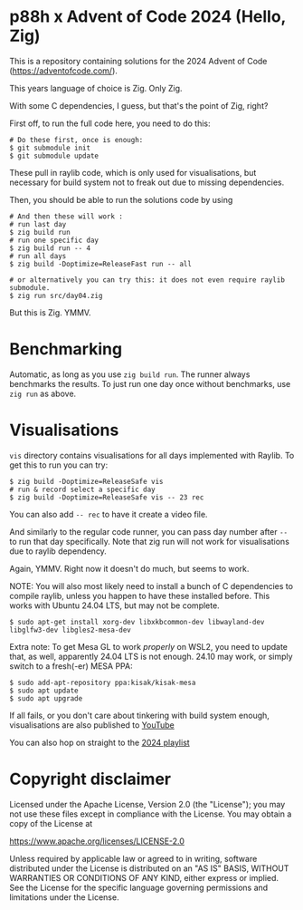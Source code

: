 p88h x Advent of Code 2024 (Hello, Zig)
=======================================

This is a repository containing solutions for the 2024 Advent of Code (https://adventofcode.com/).

This years language of choice is Zig. Only Zig. 

With some C dependencies, I guess, but that's the point of Zig, right?

First off, to run the full code here, you need to do this:
```
# Do these first, once is enough:
$ git submodule init
$ git submodule update
```

These pull in raylib code, which is only used for visualisations, but necessary for build system not to freak out due to missing dependencies.

Then, you should be able to run the solutions code by using
```
# And then these will work : 
# run last day
$ zig build run
# run one specific day 
$ zig build run -- 4
# run all days
$ zig build -Doptimize=ReleaseFast run -- all

# or alternatively you can try this: it does not even require raylib submodule.
$ zig run src/day04.zig
```

But this is Zig. YMMV. 

Benchmarking
============

Automatic, as long as you use `zig build run`. The runner always benchmarks the results. 
To just run one day once without benchmarks, use `zig run` as above.

Visualisations
==============

`vis` directory contains visualisations for all days implemented with Raylib. To get this to run you can try:

```
$ zig build -Doptimize=ReleaseSafe vis 
# run & record select a specific day 
$ zig build -Doptimize=ReleaseSafe vis -- 23 rec
```

You can also add `-- rec` to have it create a video file. 

And similarly to the regular code runner, you can pass day number after `--` to run that day specifically.
Note that zig run will not work for visualisations due to raylib dependency.

Again, YMMV. Right now it doesn't do much, but seems to work. 

NOTE: You will also most likely need to install a bunch of C dependencies to compile raylib, 
unless you happen to have these installed before. This works with Ubuntu 24.04 LTS, but may not be complete.
```
$ sudo apt-get install xorg-dev libxkbcommon-dev libwayland-dev libglfw3-dev libgles2-mesa-dev
```

Extra note: To get Mesa GL to work *properly* on WSL2, you need to update that, as well, apparently 24.04 LTS is not enough. 
24.10 may work, or simply switch to a fresh(-er) MESA PPA:
```
$ sudo add-apt-repository ppa:kisak/kisak-mesa
$ sudo apt update
$ sudo apt upgrade
```

If all fails, or you don't care about tinkering with build system enough, visualisations are also published to [YouTube](https://www.youtube.com/@p88h.)

You can also hop on straight to the [2024 playlist](https://www.youtube.com/playlist?list=PLgRrl8I0Q168GBdeJp_GqNYsWgRCmVgu5)

Copyright disclaimer
====================

Licensed under the Apache License, Version 2.0 (the "License");
you may not use these files except in compliance with the License.
You may obtain a copy of the License at

   https://www.apache.org/licenses/LICENSE-2.0

Unless required by applicable law or agreed to in writing, software
distributed under the License is distributed on an "AS IS" BASIS,
WITHOUT WARRANTIES OR CONDITIONS OF ANY KIND, either express or implied.
See the License for the specific language governing permissions and
limitations under the License.
